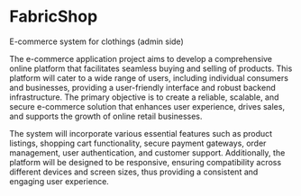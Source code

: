 # FabricShop
E-commerce system for clothings (admin side)

The e-commerce application project aims to develop a comprehensive online platform that facilitates seamless buying and selling of products. This platform will cater to a wide range of users, including individual consumers and businesses, providing a user-friendly interface and robust backend infrastructure. The primary objective is to create a reliable, scalable, and secure e-commerce solution that enhances user experience, drives sales, and supports the growth of online retail businesses.

The system will incorporate various essential features such as product listings, shopping cart functionality, secure payment gateways, order management, user authentication, and customer support. Additionally, the platform will be designed to be responsive, ensuring compatibility across different devices and screen sizes, thus providing a consistent and engaging user experience.
